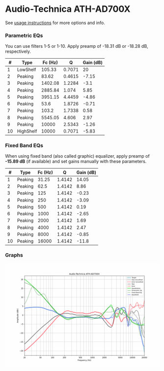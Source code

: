 # Audio-Technica ATH-AD700X
See [usage instructions](https://github.com/jaakkopasanen/AutoEq#usage) for more options and info.

### Parametric EQs
You can use filters 1-5 or 1-10. Apply preamp of -18.31 dB or -18.28 dB, respectively.

|   # | Type      |   Fc (Hz) |      Q |   Gain (dB) |
|-----|-----------|-----------|--------|-------------|
|   1 | LowShelf  |    105.33 | 0.7071 |       20    |
|   2 | Peaking   |     83.62 | 0.4615 |       -7.15 |
|   3 | Peaking   |   1402.08 | 1.2284 |       -3.1  |
|   4 | Peaking   |   2885.84 | 1.074  |        5.85 |
|   5 | Peaking   |   3951.15 | 4.4459 |       -4.86 |
|   6 | Peaking   |     53.6  | 1.8726 |       -0.71 |
|   7 | Peaking   |    103.2  | 1.7338 |        0.58 |
|   8 | Peaking   |   5545.05 | 4.606  |        2.97 |
|   9 | Peaking   |  10000    | 2.5343 |       -1.26 |
|  10 | HighShelf |  10000    | 0.7071 |       -5.83 |

### Fixed Band EQs
When using fixed band (also called graphic) equalizer, apply preamp of **-15.89 dB** (if available) and set gains manually with these parameters.

|   # | Type    |   Fc (Hz) |      Q |   Gain (dB) |
|-----|---------|-----------|--------|-------------|
|   1 | Peaking |     31.25 | 1.4142 |       14.05 |
|   2 | Peaking |     62.5  | 1.4142 |        8.86 |
|   3 | Peaking |    125    | 1.4142 |       -0.23 |
|   4 | Peaking |    250    | 1.4142 |       -3.09 |
|   5 | Peaking |    500    | 1.4142 |        0.19 |
|   6 | Peaking |   1000    | 1.4142 |       -2.65 |
|   7 | Peaking |   2000    | 1.4142 |        1.69 |
|   8 | Peaking |   4000    | 1.4142 |        2.47 |
|   9 | Peaking |   8000    | 1.4142 |       -0.85 |
|  10 | Peaking |  16000    | 1.4142 |      -11.8  |

### Graphs
![](./Audio-Technica%20ATH-AD700X.png)
